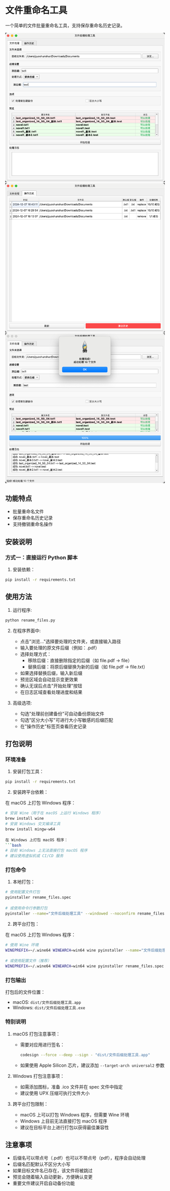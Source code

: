 # 文件重命名工具

一个简单的文件批量重命名工具，支持保存重命名历史记录。

![alt text](static/image.png)
![alt text](static/image-1.png)
![alt text](static/image-2.png)

## 功能特点

- 批量重命名文件
- 保存重命名历史记录
- 支持撤销重命名操作

## 安装说明

### 方式一：直接运行 Python 脚本

1. 安装依赖：
```bash
pip install -r requirements.txt

```
## 使用方法

1. 运行程序:
```bash
python rename_files.py
```

2. 在程序界面中:
   - 点击"浏览..."选择要处理的文件夹，或直接输入路径
   - 输入要处理的原文件后缀（例如：.pdf）
   - 选择处理方式：
     * 移除后缀：直接删除指定的后缀（如 file.pdf → file）
     * 替换后缀：将原后缀替换为新的后缀（如 file.pdf → file.txt）
   - 如果选择替换后缀，输入新后缀
   - 预览区域会自动显示变更效果
   - 确认无误后点击"开始处理"按钮
   - 在日志区域查看处理进度和结果

3. 高级选项:
   - 勾选"处理前创建备份"可自动备份原始文件
   - 勾选"区分大小写"可进行大小写敏感的后缀匹配
   - 在"操作历史"标签页查看历史记录

## 打包说明

### 环境准备

1. 安装打包工具：
```bash
pip install -r requirements.txt
```

2. 安装跨平台依赖：

在 macOS 上打包 Windows 程序：
```bash
# 安装 Wine（用于在 macOS 上运行 Windows 程序）
brew install wine
# 安装 Windows 交叉编译工具
brew install mingw-w64

在 Windows 上打包 macOS 程序：
```bash
# 目前 Windows 上无法直接打包 macOS 程序
# 建议使用虚拟机或 CI/CD 服务
```

### 打包命令

1. 本地打包：
```bash
# 使用配置文件打包
pyinstaller rename_files.spec

# 或使用命令行参数打包
pyinstaller --name="文件后缀处理工具" --windowed --noconfirm rename_files.py
```

2. 跨平台打包：

在 macOS 上打包 Windows 程序：
```bash
# 使用 Wine 环境
WINEPREFIX=~/.wine64 WINEARCH=win64 wine pyinstaller --name="文件后缀处理工具" --windowed --noconfirm rename_files.py

# 或使用配置文件（推荐）
WINEPREFIX=~/.wine64 WINEARCH=win64 wine pyinstaller rename_files.spec
```

### 打包输出

打包后的文件位置：
- macOS: `dist/文件后缀处理工具.app`
- Windows: `dist/文件后缀处理工具.exe`

### 特别说明

1. macOS 打包注意事项：
   - 需要对应用进行签名：
     ```bash
     codesign --force --deep --sign - "dist/文件后缀处理工具.app"
     ```
   - 如果使用 Apple Silicon 芯片，建议添加 `--target-arch universal2` 参数

2. Windows 打包注意事项：
   - 如需添加图标，准备 .ico 文件并在 spec 文件中指定
   - 建议使用 UPX 压缩可执行文件大小

3. 跨平台打包限制：
   - macOS 上可以打包 Windows 程序，但需要 Wine 环境
   - Windows 上目前无法直接打包 macOS 程序
   - 建议在目标平台上进行打包以获得最佳兼容性

## 注意事项

- 后缀名可以带点号（.pdf）也可以不带点号（pdf），程序会自动处理
- 后缀名匹配默认不区分大小写
- 如果目标文件名已存在，该文件将被跳过
- 预览会随着输入自动更新，方便确认变更
- 重要文件建议开启自动备份功能
```

```